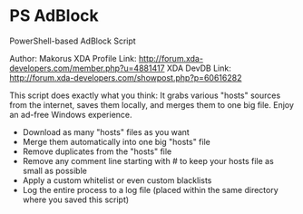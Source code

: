 # PS AdBlock
PowerShell-based AdBlock Script

Author:            Makorus
XDA Profile Link:  http://forum.xda-developers.com/member.php?u=4881417
XDA DevDB Link:    http://forum.xda-developers.com/showpost.php?p=60616282

This script does exactly what you think: It grabs various "hosts" sources from the internet, saves them locally, and merges them to one big file. Enjoy an ad-free Windows experience.

- Download as many "hosts" files as you want
- Merge them automatically into one big "hosts" file
- Remove duplicates from the "hosts" file
- Remove any comment line starting with # to keep your hosts file as small as possible
- Apply a custom whitelist or even custom blacklists
- Log the entire process to a log file (placed within the same directory where you saved this script)
